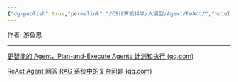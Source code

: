 ```yaml
---
{"dg-publish":true,"permalink":"/CS计算机科学/大模型/Agent/ReAct/","noteIcon":"","created":"2024-04-17T15:20:03.000+08:00","updated":"2024-04-23T23:34:36.000+08:00"}
---
```



作者: 游鱼思

---

[更智能的 Agent，Plan-and-Execute Agents 计划和执行 (qq.com)](https://mp.weixin.qq.com/s?__biz=MzA5Njk3Njc5Mw==&mid=2247496341&idx=1&sn=384704ac4fd96560315d32724a25dccc&chksm=90a55863a7d2d175bce286df6f146df494b8c22d63fa124acaa12cfe44f65ae222362fe2cc7b&scene=21#wechat_redirect)

[ReAct Agent 回答 RAG 系统中的复杂问题 (qq.com)](https://mp.weixin.qq.com/s?__biz=MzA5Njk3Njc5Mw==&mid=2247496355&idx=1&sn=c25b66bd4b459d6608a78e63e4b46580&chksm=90a55855a7d2d143eea78c12bb8a3d50587dcc18ceda8289ee4f99bb648686d8b62b475eb6a1&scene=21#wechat_redirect)

